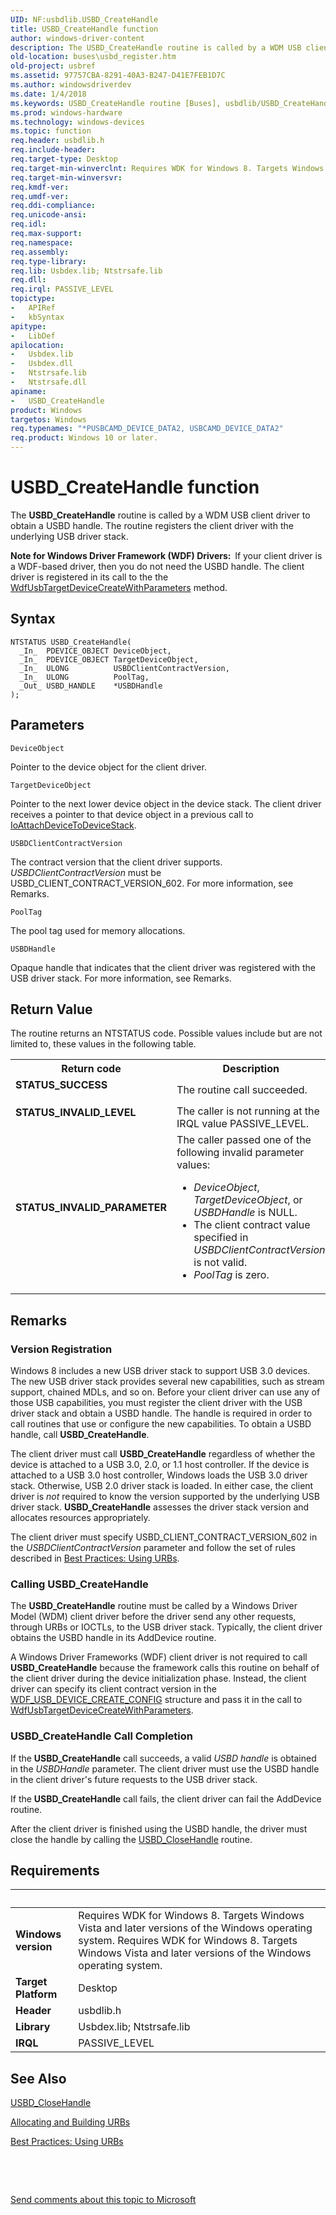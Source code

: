 ```yaml
---
UID: NF:usbdlib.USBD_CreateHandle
title: USBD_CreateHandle function
author: windows-driver-content
description: The USBD_CreateHandle routine is called by a WDM USB client driver to obtain a USBD handle. The routine registers the client driver with the underlying USB driver stack.
old-location: buses\usbd_register.htm
old-project: usbref
ms.assetid: 97757CBA-8291-40A3-B247-D41E7FEB1D7C
ms.author: windowsdriverdev
ms.date: 1/4/2018
ms.keywords: USBD_CreateHandle routine [Buses], usbdlib/USBD_CreateHandle, buses.usbd_register, USBD_CreateHandle
ms.prod: windows-hardware
ms.technology: windows-devices
ms.topic: function
req.header: usbdlib.h
req.include-header: 
req.target-type: Desktop
req.target-min-winverclnt: Requires WDK for Windows 8. Targets Windows Vista and later versions of the Windows operating system.
req.target-min-winversvr: 
req.kmdf-ver: 
req.umdf-ver: 
req.ddi-compliance: 
req.unicode-ansi: 
req.idl: 
req.max-support: 
req.namespace: 
req.assembly: 
req.type-library: 
req.lib: Usbdex.lib; Ntstrsafe.lib
req.dll: 
req.irql: PASSIVE_LEVEL
topictype:
-	APIRef
-	kbSyntax
apitype:
-	LibDef
apilocation:
-	Usbdex.lib
-	Usbdex.dll
-	Ntstrsafe.lib
-	Ntstrsafe.dll
apiname:
-	USBD_CreateHandle
product: Windows
targetos: Windows
req.typenames: "*PUSBCAMD_DEVICE_DATA2, USBCAMD_DEVICE_DATA2"
req.product: Windows 10 or later.
---
```



# USBD_CreateHandle function
The  <b>USBD_CreateHandle</b> routine is called by a WDM USB client driver to obtain a USBD handle. The routine registers the client driver with the underlying USB driver stack.

<b>Note for Windows Driver Framework (WDF) Drivers:  </b>If your client driver is a WDF-based driver, then you do not need the USBD handle. The client driver is registered in its call to the the <a href="..\wdfusb\nf-wdfusb-wdfusbtargetdevicecreatewithparameters.md">WdfUsbTargetDeviceCreateWithParameters</a> method.

## Syntax

````
NTSTATUS USBD_CreateHandle(
  _In_  PDEVICE_OBJECT DeviceObject,
  _In_  PDEVICE_OBJECT TargetDeviceObject,
  _In_  ULONG          USBDClientContractVersion,
  _In_  ULONG          PoolTag,
  _Out_ USBD_HANDLE    *USBDHandle
);
````

## Parameters

`DeviceObject`

Pointer to the device object for the client driver.

`TargetDeviceObject`

Pointer to the next lower device object in the device stack. The client driver receives a pointer to that device object in a previous call to <a href="..\wdm\nf-wdm-ioattachdevicetodevicestack.md">IoAttachDeviceToDeviceStack</a>.

`USBDClientContractVersion`

The contract version that the client driver supports. <i>USBDClientContractVersion</i> must be  USBD_CLIENT_CONTRACT_VERSION_602. For more information, see Remarks.

`PoolTag`

The pool tag used for memory allocations.

`USBDHandle`

Opaque handle that indicates that the client driver was registered with the USB driver stack. For more information, see Remarks.


## Return Value

The routine returns an NTSTATUS code. Possible  values include but are not limited to, these values in the following table.
<table>
<tr>
<th>Return code</th>
<th>Description</th>
</tr>
<tr>
<td width="40%">
<dl>
<dt><b>STATUS_SUCCESS</b></dt>
</dl>
</td>
<td width="60%">
The routine call succeeded.

</td>
</tr>
<tr>
<td width="40%">
<dl>
<dt><b>STATUS_INVALID_LEVEL</b></dt>
</dl>
</td>
<td width="60%">
The caller is not running at the IRQL value PASSIVE_LEVEL.

</td>
</tr>
<tr>
<td width="40%">
<dl>
<dt><b>STATUS_INVALID_PARAMETER</b></dt>
</dl>
</td>
<td width="60%">
The caller passed one of the following invalid parameter values:

<ul>
<li><i>DeviceObject</i>, <i>TargetDeviceObject</i>, or <i>USBDHandle</i> is NULL.</li>
<li>The client contract value specified in <i>USBDClientContractVersion</i> is not  valid.</li>
<li><i>PoolTag</i> is zero.</li>
</ul>
</td>
</tr>
</table>

## Remarks

<h3><a id="Version_Registration"></a><a id="version_registration"></a><a id="VERSION_REGISTRATION"></a>Version Registration</h3>Windows 8 includes a new USB driver stack to support USB 3.0 devices. The new USB driver stack provides several new capabilities, such as stream support, chained MDLs, and so on. 
Before your client driver can use any of those USB capabilities, you must register the client driver with the USB driver stack and obtain a USBD handle. The handle is required in order to call routines that use or configure the new capabilities. To obtain a USBD handle, call <b>USBD_CreateHandle</b>. 

The client driver must call <b>USBD_CreateHandle</b> regardless of whether the device is attached to a USB 3.0, 2.0, or 1.1 host controller. If the device is attached to a USB 3.0 host controller, Windows loads the USB 3.0 driver stack. Otherwise, USB 2.0 driver stack is loaded.   In either case, the client driver is <i>not</i> required to know the version supported by the underlying USB driver stack. <b>USBD_CreateHandle</b> assesses the driver stack version and allocates resources appropriately. 

The client driver must specify  USBD_CLIENT_CONTRACT_VERSION_602 in the <i>USBDClientContractVersion</i> parameter and follow the set of rules described in <a href="https://msdn.microsoft.com/library/windows/hardware/hh406258">Best Practices: Using URBs</a>. 
<h3><a id="Calling_USBD_CreateHandle"></a><a id="calling_usbd_createhandle"></a><a id="CALLING_USBD_CREATEHANDLE"></a>Calling USBD_CreateHandle</h3>The <b>USBD_CreateHandle</b> routine must be called by a Windows Driver Model (WDM) client driver before the driver  send any other requests, through URBs or IOCTLs, to the USB driver stack. Typically, the client driver obtains the USBD handle in its  AddDevice routine.   

A Windows Driver Frameworks (WDF) client driver is not required to call <b>USBD_CreateHandle</b> because the framework calls this routine on behalf of the client driver during the device initialization phase. Instead, the client driver can specify its client contract version in the <a href="..\wdfusb\ns-wdfusb-_wdf_usb_device_create_config.md">WDF_USB_DEVICE_CREATE_CONFIG</a> structure and pass it in the call to <a href="..\wdfusb\nf-wdfusb-wdfusbtargetdevicecreatewithparameters.md">WdfUsbTargetDeviceCreateWithParameters</a>.
<h3><a id="USBD_CreateHandle_Call_Completion"></a><a id="usbd_createhandle_call_completion"></a><a id="USBD_CREATEHANDLE_CALL_COMPLETION"></a>USBD_CreateHandle Call Completion</h3>If the  <b>USBD_CreateHandle</b> call succeeds,  a valid <i>USBD handle</i> is obtained in the <i>USBDHandle</i> parameter. The client driver must use the USBD handle in the client driver's future requests to the USB driver stack. 

If the <b>USBD_CreateHandle</b> call fails,  the client driver can fail the AddDevice routine.

After the client driver is finished using the USBD handle, the driver must close the handle  by calling the <a href="..\usbdlib\nf-usbdlib-usbd_closehandle.md">USBD_CloseHandle</a> routine.

## Requirements
| &nbsp; | &nbsp; |
| ---- |:---- |
| **Windows version** | Requires WDK for Windows 8. Targets Windows Vista and later versions of the Windows operating system. Requires WDK for Windows 8. Targets Windows Vista and later versions of the Windows operating system. |
| **Target Platform** | Desktop |
| **Header** | usbdlib.h |
| **Library** | Usbdex.lib; Ntstrsafe.lib |
| **IRQL** | PASSIVE_LEVEL |

## See Also

<a href="..\usbdlib\nf-usbdlib-usbd_closehandle.md">USBD_CloseHandle</a>

<a href="https://msdn.microsoft.com/library/windows/hardware/hh450844">Allocating and Building URBs</a>

<a href="https://msdn.microsoft.com/library/windows/hardware/hh406258">Best Practices: Using URBs</a>

 

 

<a href="mailto:wsddocfb@microsoft.com?subject=Documentation%20feedback [usbref\buses]:%20USBD_CreateHandle routine%20 RELEASE:%20(1/4/2018)&amp;body=%0A%0APRIVACY STATEMENT%0A%0AWe use your feedback to improve the documentation. We don't use your email address for any other purpose, and we'll remove your email address from our system after the issue that you're reporting is fixed. While we're working to fix this issue, we might send you an email message to ask for more info. Later, we might also send you an email message to let you know that we've addressed your feedback.%0A%0AFor more info about Microsoft's privacy policy, see http://privacy.microsoft.com/en-us/default.aspx." title="Send comments about this topic to Microsoft">Send comments about this topic to Microsoft</a>